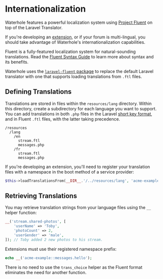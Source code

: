# Internationalization

Waterhole features a powerful localization system using [Project Fluent](https://projectfluent.org) on top of the Laravel Translator.

If you're developing an [extension](./distribution.md), or if your forum is multi-lingual, you should take advantage of Waterhole's internationalization capabilities.

Fluent is a fully-featured localization system for natural-sounding translations. Read the [Fluent Syntax Guide](https://projectfluent.org/fluent/guide/) to learn more about syntax and its benefits.

Waterhole uses the [`laravel-fluent` package](https://github.com/jrmajor/laravel-fluent) to replace the default Laravel translator with one that supports loading translations from `.ftl` files.

## Defining Translations

Translations are stored in files within the `resources/lang` directory. Within this directory, create a subdirectory for each language you want to support. You can add translations in both `.php` files in the Laravel [short key format](https://laravel.com/docs/9.x/localization#using-short-keys), and in Fluent `.ftl` files, with the latter taking precedence.

```
/resources
  /lang
    /en
      stream.ftl
      messages.php
    /fr
      stream.ftl
      messages.php
```

If you're developing an extension, you'll need to register your translation files with a namespace in the boot method of a service provider:

```php
$this->loadTranslationsFrom(__DIR__.'/../resources/lang', 'acme-example');
```

## Retrieving Translations

You may retrieve translation strings from your language files using the `__` helper function:

```php
__('stream.shared-photos', [
    'userName' => 'Toby',
    'photoCount' => 2,
    'userGender' => 'male',
]); // Toby added 2 new photos to his stream.
```

Extensions must use their registered namespace prefix:

```php
echo __('acme-example::messages.hello');
```

There is no need to use the `trans_choice` helper as the Fluent format eliminates the need for another function.
